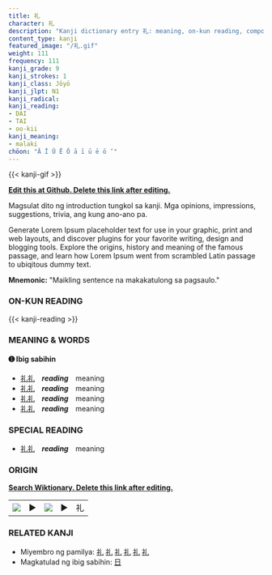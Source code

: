 ```yaml
---
title: 礼
character: 礼
description: "Kanji dictionary entry 礼: meaning, on-kun reading, compounds, origin, related kanji"
content_type: kanji
featured_image: "/礼.gif"
weight: 111
frequency: 111
kanji_grade: 9
kanji_strokes: 1
kanji_class: Jōyō
kanji_jlpt: N1
kanji_radical: 
kanji_reading: 
- DAI
- TAI
- oo-kii
kanji_meaning:
- malaki
chōon: "Ā Ī Ū Ē Ō ā ī ū ē ō ’"
---
```

[//]: # (Don't edit the line below. Kanji animated GIF code is automatically generated.)
{{< kanji-gif >}}

[//]: # (Edit below this line.)

**[Edit this at Github. Delete this link after editing.](https://github.com/tim0g/tim/tree/main/content/kanji/礼/index.md)**

Magsulat dito ng introduction tungkol sa kanji. Mga opinions, impressions, suggestions, trivia, ang kung ano-ano pa.

Generate Lorem Ipsum placeholder text for use in your graphic, print and web layouts, and discover plugins for your favorite writing, design and blogging tools. Explore the origins, history and meaning of the famous passage, and learn how Lorem Ipsum went from scrambled Latin passage to ubiqitous dummy text.
 
**Mnemonic:** "Maikling sentence na makakatulong sa pagsaulo."

### ON-KUN READING

[//]: # (Don't edit the line below. ON-KUN READING code is automatically generated.)
{{< kanji-reading >}}

### MEANING & WORDS

#### ➊ **Ibig sabihin**
  - [礼](../礼)[礼](../礼)　***reading***　meaning
  - [礼](../礼)[礼](../礼)　***reading***　meaning
  - [礼](../礼)[礼](../礼)　***reading***　meaning
  - [礼](../礼)[礼](../礼)　***reading***　meaning

### SPECIAL READING
  - [礼](../礼)[礼](../礼)　***reading***　meaning

### ORIGIN

**[Search Wiktionary. Delete this link after editing.](https://wiktionary.org/wiki/礼)**
<table class="kanji-table"><tr><td>
<img src="60px-礼-bronze.svg.png">
</td><td>▶</td><td>
<img src="60px-礼-oracle.svg.png">
</td><td>▶</td>
<td class="kanji-origin">礼</td>
</tr></table>

### RELATED KANJI
- Miyembro ng pamilya: [礼](../礼) [礼](../礼) [礼](../礼) [礼](../礼) [礼](../礼) [礼](../礼)
- Magkatulad ng ibig sabihin: [日](../日)
